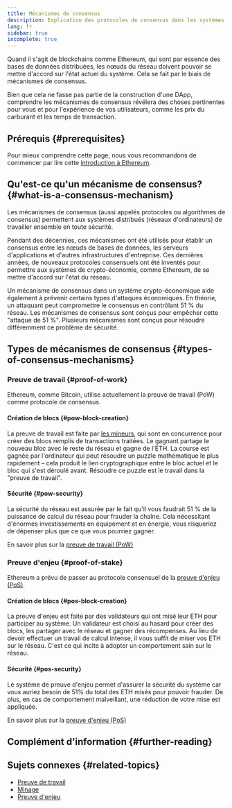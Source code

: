 ```yaml
---
title: Mécanismes de consensus
description: Explication des protocoles de consensus dans les systèmes distribués et du rôle qu'ils jouent dans Ethereum.
lang: fr
sidebar: true
incomplete: true
---
```


Quand il s'agit de blockchains comme Ethereum, qui sont par essence des bases de données distribuées, les nœuds du réseau doivent pouvoir se mettre d'accord sur l'état actuel du système. Cela se fait par le biais de mécanismes de consensus.

Bien que cela ne fasse pas partie de la construction d'une DApp, comprendre les mécanismes de consensus révélera des choses pertinentes pour vous et pour l'expérience de vos utilisateurs, comme les prix du carburant et les temps de transaction.

## Prérequis {#prerequisites}

Pour mieux comprendre cette page, nous vous recommandons de commencer par lire cette [introduction à Ethereum](/developers/docs/intro-to-ethereum/).

## Qu'est-ce qu'un mécanisme de consensus? {#what-is-a-consensus-mechanism}

Les mécanismes de consensus (aussi appelés protocoles ou algorithmes de consensus) permettent aux systèmes distribués (réseaux d'ordinateurs) de travailler ensemble en toute sécurité.

Pendant des décennies, ces mécanismes ont été utilisés pour établir un consensus entre les nœuds de bases de données, les serveurs d'applications et d'autres infrastructures d'entreprise. Ces dernières années, de nouveaux protocoles consensuels ont été inventés pour permettre aux systèmes de crypto-économie, comme Ethereum, de se mettre d'accord sur l'état du réseau.

Un mécanisme de consensus dans un système crypto-économique aide également à prévenir certains types d'attaques économiques. En théorie, un attaquant peut compromettre le consensus en contrôlant 51 % du réseau. Les mécanismes de consensus sont conçus pour empêcher cette "attaque de 51 %". Plusieurs mécanismes sont conçus pour résoudre différemment ce problème de sécurité.

## Types de mécanismes de consensus {#types-of-consensus-mechanisms}

### Preuve de travail {#proof-of-work}

Ethereum, comme Bitcoin, utilise actuellement la preuve de travail (PoW) comme protocole de consensus.

#### Création de blocs {#pow-block-creation}

La preuve de travail est faite par [les mineurs](/developers/docs/consensus-mechanisms/pow/mining/), qui sont en concurrence pour créer des blocs remplis de transactions traitées. Le gagnant partage le nouveau bloc avec le reste du réseau et gagne de l'ETH. La course est gagnée par l'ordinateur qui peut résoudre un puzzle mathématique le plus rapidement – cela produit le lien cryptographique entre le bloc actuel et le bloc qui s'est déroulé avant. Résoudre ce puzzle est le travail dans la "preuve de travail".

#### Sécurité {#pow-security}

La sécurité du réseau est assurée par le fait qu'il vous faudrait 51 % de la puissance de calcul du réseau pour frauder la chaîne. Cela nécessitant d'énormes investissements en équipement et en énergie, vous risqueriez de dépenser plus que ce que vous pourriez gagner.

En savoir plus sur la [preuve de travail (PoW)](/developers/docs/consensus-mechanisms/pow/)

### Preuve d'enjeu {#proof-of-stake}

Ethereum a prévu de passer au protocole consensuel de la [preuve d'enjeu (PoS)](/developers/docs/consensus-mechanisms/pos/).

#### Création de blocs {#pos-block-creation}

La preuve d'enjeu est faite par des validateurs qui ont misé leur ETH pour participer au système. Un validateur est choisi au hasard pour créer des blocs, les partager avec le réseau et gagner des récompenses. Au lieu de devoir effectuer un travail de calcul intense, il vous suffit de miser vos ETH sur le réseau. C'est ce qui incite à adopter un comportement sain sur le réseau.

#### Sécurité {#pos-security}

Le système de preuve d'enjeu permet d'assurer la sécurité du système car vous auriez besoin de 51% du total des ETH misés pour pouvoir frauder. De plus, en cas de comportement malveillant, une réduction de votre mise est appliquée.

En savoir plus sur la [preuve d'enjeu (PoS)](/developers/docs/consensus-mechanisms/pos/)

## Complément d'information {#further-reading}

## Sujets connexes {#related-topics}

- [Preuve de travail](/developers/docs/consensus-mechanisms/pow/)
- [Minage](/developers/docs/consensus-mechanisms/pow/mining/)
- [Preuve d'enjeu](/developers/docs/consensus-mechanisms/pos/)
